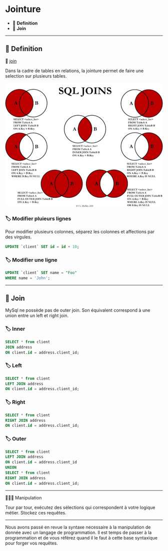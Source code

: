 # Jointure

*  🔖 **Definition**
*  🔖 **Join**

___

## 📑 Definition

🔗 [join](https://dev.mysql.com/doc/refman/8.0/en/join.html)

Dans la cadre de tables en relations, la jointure permet de faire une selection sur plusieurs tables.

![image](./resources/05/jointure.jpg)

### 🏷️ **Modifier pluieurs lignes**

Pour modifier plusieurs colonnes, séparez les colonnes et affections par des virgules.

```sql
UPDATE `client` SET id = id + 10;
```

### 🏷️ **Modifier une ligne**

```sql
UPDATE `client` SET name = "Foo" 
WHERE name = 'John';
```
___

## 📑 Join

MySql ne possède pas de outer join. Son équivalent correspond à une union entre un left et right join.

### 🏷️ **Inner**

```sql
SELECT * from client
JOIN address 
ON client.id = address.client_id;
```

### 🏷️ **Left**

```sql
SELECT * from client
LEFT JOIN address 
ON client.id = address.client_id;
```

### 🏷️ **Right**

```sql
SELECT * from client
RIGHT JOIN address 
ON client.id = address.client_id;
```

### 🏷️ **Outer**

```sql
SELECT * from client
LEFT JOIN address 
ON client.id = address.client_id
UNION
SELECT * from client
RIGHT JOIN address 
ON client.id = address.client_id;
```

___

👨🏻‍💻 Manipulation

Tour par tour, exécutez des sélections qui correspondent à votre logique métier. Stockez ces requêtes.

___

Nous avons passé en revue la syntaxe necessaire à la manipulation de donnée avec un langage de programmation. Il est temps de passer à la programmation et de vous référez quand il le faut à cette base syntaxique pour forger vos requêtes.